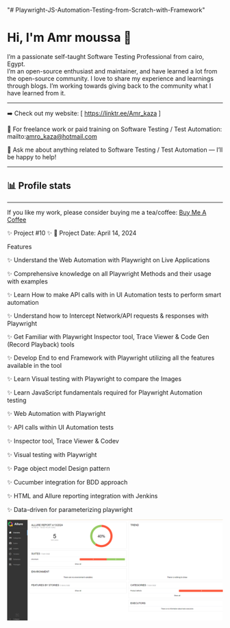 "# Playwright-JS-Automation-Testing-from-Scratch-with-Framework"

# Hi, I'm Amr moussa 👋

I’m a passionate self-taught Software Testing Professional from cairo, Egypt.  
I’m an open-source enthusiast and maintainer, and have learned a lot from the open-source community. I love to share my experience and learnings through blogs. I’m working towards giving back to the community what I have learned from it.

---

➡️ Check out my website: [ https://linktr.ee/Amr_kaza ]

💼 For freelance work or paid training on Software Testing / Test Automation: mailto:amro_kaza@hotmail.com

💬 Ask me about anything related to Software Testing / Test Automation — I’ll be happy to help!

---

## 📊 Profile stats


---

If you like my work, please consider buying me a tea/coffee:
[Buy Me A Coffee](https://www.buymeacoffee.com/)


✨ Project #10 ✨ 📅 Project Date: April 14, 2024

Features 




✨ Understand the Web Automation with Playwright on Live Applications 

✨ Comprehensive knowledge on all Playwright Methods and their usage with examples 

✨ Learn How to make API calls with in UI Automation tests to perform smart automation 

✨ Understand how to Intercept Network/API requests & responses with Playwright 

✨ Get Familiar with Playwright Inspector tool, Trace Viewer & Code Gen (Record Playback) tools 

✨ Develop End to end Framework with Playwright utilizing all the features available in the tool 

✨ Learn Visual testing with Playwright to compare the Images 

✨ Learn JavaScript fundamentals required for Playwright Automation testing 

✨ Web Automation with Playwright 

✨ API calls within UI Automation tests 

✨ Inspector tool, Trace Viewer & Codev 

✨ Visual testing with Playwright 

✨ Page object model Design pattern 

✨ Cucumber integration for BDD approach 

✨ HTML and Allure reporting integration with Jenkins 

✨ Data-driven for parameterizing playwright




![alt text](image.png)
